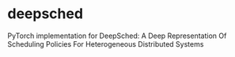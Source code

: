 # deepsched
PyTorch implementation for DeepSched: A Deep Representation Of Scheduling Policies For Heterogeneous Distributed Systems
